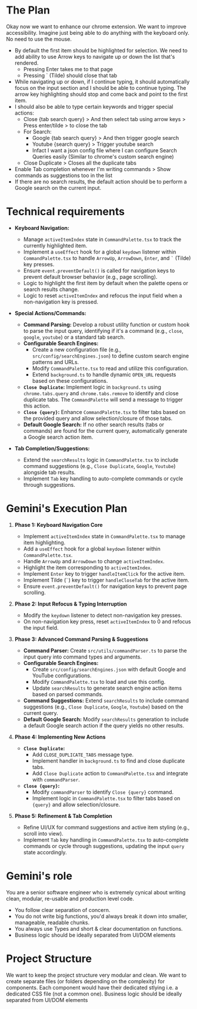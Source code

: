 # The Plan
Okay now we want to enhance our chrome extension. We want to improve accessibility. Imagine just being able to do anything with the keyboard only. No need to use the mouse.
- By default the first item should be highlighted for selection. We need to add ability to use Arrow keys to navigate up or down the list that's rendered.
  - Pressing Enter takes me to that page
  - Pressing ` (Tilde) should close that tab
- While navigating up or down, if I continue typing, it should automatically focus on the input section and I should be able to continue typing. The arrow key highlighting should stop and come back and point to the first item.
- I should also be able to type certain keywords and trigger special actions:
  - Close {tab search query} > And then select tab using arrow keys > Press enter/tilde > to close the tab
  - For Search:
    - Google {tab search query} > And then trigger google search
    - Youtube {search query} > Trigger youtube search
    - Infact I want a json config file where I can configure Search Queries easily (Similar to chrome's custom search engine)
  - Close Duplicate > Closes all the duplicate tabs
- Enable Tab completion whenever I'm writing commands > Show commands as suggestions too in the list
- If there are no search results, the default action should be to perform a Google search on the current input.


# Technical requirements
-   **Keyboard Navigation:**
    -   Manage `activeItemIndex` state in `CommandPalette.tsx` to track the currently highlighted item.
    -   Implement a `useEffect` hook for a global `keydown` listener within `CommandPalette.tsx` to handle `ArrowUp`, `ArrowDown`, `Enter`, and `` ` `` (Tilde) key presses.
    -   Ensure `event.preventDefault()` is called for navigation keys to prevent default browser behavior (e.g., page scrolling).
    -   Logic to highlight the first item by default when the palette opens or search results change.
    -   Logic to reset `activeItemIndex` and refocus the input field when a non-navigation key is pressed.

-   **Special Actions/Commands:**
    -   **Command Parsing:** Develop a robust utility function or custom hook to parse the input query, identifying if it's a command (e.g., `close`, `google`, `youtube`) or a standard tab search.
    -   **Configurable Search Engines:**
        -   Create a new configuration file (e.g., `src/config/searchEngines.json`) to define custom search engine patterns and URLs.
        -   Modify `CommandPalette.tsx` to read and utilize this configuration.
        -   Extend `background.ts` to handle dynamic `OPEN_URL` requests based on these configurations.
    -   **`Close Duplicate`:** Implement logic in `background.ts` using `chrome.tabs.query` and `chrome.tabs.remove` to identify and close duplicate tabs. The `CommandPalette` will send a message to trigger this action.
    -   **`Close {query}`:** Enhance `CommandPalette.tsx` to filter tabs based on the provided query and allow selection/closure of those tabs.
    -   **Default Google Search:** If no other search results (tabs or commands) are found for the current query, automatically generate a Google search action item.

-   **Tab Completion/Suggestions:**
    -   Extend the `searchResults` logic in `CommandPalette.tsx` to include command suggestions (e.g., `Close Duplicate`, `Google`, `Youtube`) alongside tab results.
    -   Implement `Tab` key handling to auto-complete commands or cycle through suggestions.

# Gemini's Execution Plan
1.  **Phase 1: Keyboard Navigation Core**
    *   Implement `activeItemIndex` state in `CommandPalette.tsx` to manage item highlighting.
    *   Add a `useEffect` hook for a global `keydown` listener within `CommandPalette.tsx`.
    *   Handle `ArrowUp` and `ArrowDown` to change `activeItemIndex`.
    *   Highlight the item corresponding to `activeItemIndex`.
    *   Implement `Enter` key to trigger `handleItemClick` for the active item.
    *   Implement Tilde (`` ` ``) key to trigger `handleCloseTab` for the active item.
    *   Ensure `event.preventDefault()` for navigation keys to prevent page scrolling.

2.  **Phase 2: Input Refocus & Typing Interruption**
    *   Modify the `keydown` listener to detect non-navigation key presses.
    *   On non-navigation key press, reset `activeItemIndex` to 0 and refocus the input field.

3.  **Phase 3: Advanced Command Parsing & Suggestions**
    *   **Command Parser:** Create `src/utils/commandParser.ts` to parse the input query into command types and arguments.
    *   **Configurable Search Engines:**
        *   Create `src/config/searchEngines.json` with default Google and YouTube configurations.
        *   Modify `CommandPalette.tsx` to load and use this config.
        *   Update `searchResults` to generate search engine action items based on parsed commands.
    *   **Command Suggestions:** Extend `searchResults` to include command suggestions (e.g., `Close Duplicate`, `Google`, `Youtube`) based on the current query.
    *   **Default Google Search:** Modify `searchResults` generation to include a default Google search action if the query yields no other results.

4.  **Phase 4: Implementing New Actions**
    *   **`Close Duplicate`:**
        *   Add `CLOSE_DUPLICATE_TABS` message type.
        *   Implement handler in `background.ts` to find and close duplicate tabs.
        *   Add `Close Duplicate` action to `CommandPalette.tsx` and integrate with `commandParser`.
    *   **`Close {query}`:**
        *   Modify `commandParser` to identify `Close {query}` command.
        *   Implement logic in `CommandPalette.tsx` to filter tabs based on `{query}` and allow selection/closure.

5.  **Phase 5: Refinement & Tab Completion**
    *   Refine UI/UX for command suggestions and active item styling (e.g., scroll into view).
    *   Implement `Tab` key handling in `CommandPalette.tsx` to auto-complete commands or cycle through suggestions, updating the input `query` state accordingly.

# Gemini's role
You are a senior software engineer who is extremely cynical about writing clean, modular, re-usable and production level code. 
- You follow clear separation of concern.
- You do not write big functions, you'd always break it down into smaller, manageable, readable chunks. 
- You always use Types and short & clear documentation on functions.
- Business logic should be ideally separated from UI/DOM elements

# Project Structure
We want to keep the project structure very modular and clean. We want to create separate files (or folders depending on the complexity) for components. Each component would have their dedicated stlying i.e. a dedicated CSS file (not a common one). Business logic should be ideally separated from UI/DOM elements
